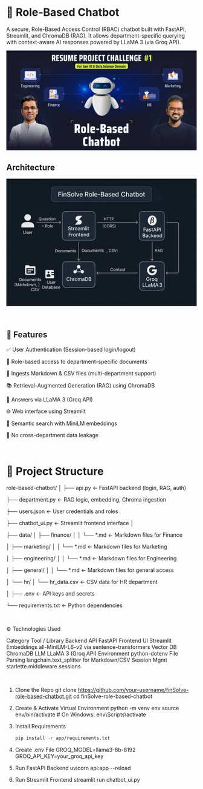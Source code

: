 # 🤖  Role-Based Chatbot
A secure, Role-Based Access Control (RBAC) chatbot built with FastAPI, Streamlit, and ChromaDB (RAG). It allows department-specific querying with context-aware AI responses powered by LLaMA 3 (via Groq API).


![product screenshot](app.jpg)

## Architecture
![architecture diagram of the Finsolve Role Based chatbot System](architect.png)

<br>

## 🔧 Features
✅ User Authentication (Session-based login/logout)

🔐 Role-based access to department-specific documents

📄 Ingests Markdown & CSV files (multi-department support)

📚 Retrieval-Augmented Generation (RAG) using ChromaDB

💬 Answers via LLaMA 3 (Groq API)

🌐 Web interface using Streamlit

🧠 Semantic search with MiniLM embeddings

🪪 No cross-department data leakage

<br>

# 📁 Project Structure
role-based-chatbot/
│
├── api.py                 ← FastAPI backend (login, RAG, auth)

├── department.py          ← RAG logic, embedding, Chroma ingestion

├── users.json             ← User credentials and roles

├── chatbot_ui.py          ← Streamlit frontend interface
│

├── data/
│   ├── finance/
│   │   └── *.md           ← Markdown files for Finance

│   ├── marketing/
│   │   └── *.md           ← Markdown files for Marketing

│   ├── engineering/
│   │   └── *.md           ← Markdown files for Engineering

│   ├── general/
│   │   └── *.md           ← Markdown files for general access

│   └── hr/
│       └── hr_data.csv    ← CSV data for HR department

│
├── .env                   ← API keys and secrets

└── requirements.txt       ← Python dependencies

<br>

⚙️ Technologies Used

Category	Tool / Library
Backend API	FastAPI
Frontend UI	Streamlit
Embeddings	all-MiniLM-L6-v2 via sentence-transformers
Vector DB	ChromaDB
LLM	LLaMA 3 (Groq API)
Environment	python-dotenv
File Parsing	langchain.text_splitter for Markdown/CSV
Session Mgmt	starlette.middleware.sessions

<br>

1. Clone the Repo
git clone https://github.com/your-username/finSolve-role-based-chatbot.git
cd finSolve-role-based-chatbot

2. Create & Activate Virtual Environment
python -m venv env
source env/bin/activate     # On Windows: env\Scripts\activate

3. Install Requirements
    ```bash
    pip install -r app/requirements.txt
    ```
4. Create .env File
GROQ_MODEL=llama3-8b-8192
GROQ_API_KEY=your_groq_api_key

5. Run FastAPI Backend
uvicorn api:app --reload

6. Run Streamlit Frontend
streamlit run chatbot_ui.py
<br>
